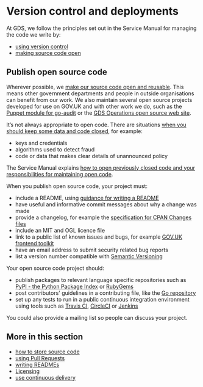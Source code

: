 # Version control and deployments

At GDS, we follow the principles set out in the Service Manual for managing the code we write by:

- [using version control](https://www.gov.uk/service-manual/technology/maintaining-version-control-in-coding)
- [making source code open](https://www.gov.uk/service-manual/technology/making-source-code-open-and-reusable)

## Publish open source code

Wherever possible, we [make our source code open and reusable][]. This means other government departments and people in outside organisations can benefit from our work. We also maintain several open source projects developed for use on GOV.UK and with other work we do, such as the [Puppet module for go-audit][] or the [GDS Operations open source web site][].

It’s not always appropriate to open code. There are situations [when you should keep some data and code closed][], for example:
- keys and credentials
- algorithms used to detect fraud
- code or data that makes clear details of unannounced policy

The Service Manual explains [how to open previously closed code and your responsibilities for maintaining open code][].

When you publish open source code, your project must:

* include a README, using [guidance for writing a README][]
* have useful and informative commit messages about why a change was made
* provide a changelog, for example the [specification for CPAN Changes files][]
* include an MIT and OGL licence file
* link to a public list of known issues and bugs, for example [GOV.UK frontend toolkit][]
* have an email address to submit security related bug reports
* list a version number compatible with [Semantic Versioning][]

Your open source code project should:

* publish packages to relevant language specific repositories such as [PyPI - the Python Package Index][] or [RubyGems][]
* post contributors' guidelines in a contributing file, like the [Go repository][]
* set up any tests to run in a public continuous integration environment using tools such as [Travis CI][], [CircleCI][] or [Jenkins][]

You could also provide a mailing list so people can discuss your project.

## More in this section

- [how to store source code](source-code)
- [using Pull Requests](pull-requests)
- [writing READMEs](readme-guidance)
- [Licensing](licensing)
- [use continuous delivery](continuous-delivery)

[make our source code open and reusable]: https://www.gov.uk/service-manual/technology/making-source-code-open-and-reusable
[Puppet module for go-audit]: https://github.com/gds-operations/puppet-goaudit
[GDS Operations open source web site]: https://github.com/gds-operations/gds-operations.github.io
[Specification for CPAN Changes files]: https://metacpan.org/pod/CPAN::Changes::Spec
[Semantic Versioning]: https://semver.org/spec/v2.0.0.html
[PyPI - the Python Package Index]: https://pypi.python.org/pypi
[RubyGems]: https://rubygems.org/
[Travis CI]: https://travis-ci.org/
[CircleCI]: https://circleci.com/
[Jenkins]: https://jenkins.io/
[Go repository]: https://golang.org/CONTRIBUTORS
[when you should keep some data and code closed]: https://www.gov.uk/government/publications/open-source-guidance/when-code-should-be-open-or-closed
[how to open previously closed code and your responsibilities for maintaining open code]: https://www.gov.uk/service-manual/technology/making-source-code-open-and-reusable
[Go repository]: https://golang.org/CONTRIBUTORS
[guidance for writing a README]: /version-control-deployments/readme-guidance
[GOV.UK frontend toolkit]: https://github.com/alphagov/govuk_frontend_toolkit/issues
